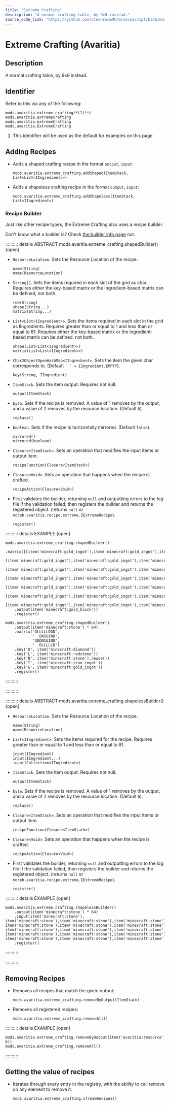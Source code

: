 ```yaml
---
title: "Extreme Crafting"
description: "A normal crafting table, by 9x9 instead."
source_code_link: "https://github.com/CleanroomMC/GroovyScript/blob/master/src/main/java/com/cleanroommc/groovyscript/compat/mods/avaritia/ExtremeCrafting.java"
---
```


# Extreme Crafting (Avaritia)

## Description

A normal crafting table, by 9x9 instead.

## Identifier

Refer to this via any of the following:

```groovy:no-line-numbers {1}
mods.avaritia.extreme_crafting/*(1)!*/
mods.avaritia.extremecrafting
mods.avaritia.extremeCrafting
mods.avaritia.ExtremeCrafting
```

1. This identifier will be used as the default for examples on this page

## Adding Recipes

- Adds a shaped crafting recipe in the format `output`, `input`:

    ```groovy:no-line-numbers
    mods.avaritia.extreme_crafting.addShaped(ItemStack, List<List<IIngredient>>)
    ```

- Adds a shapeless crafting recipe in the format `output`, `input`:

    ```groovy:no-line-numbers
    mods.avaritia.extreme_crafting.addShapeless(ItemStack, List<IIngredient>)
    ```


### Recipe Builder

Just like other recipe types, the Extreme Crafting also uses a recipe builder.

Don't know what a builder is? Check [the builder info page](../../../groovy/builder.md) out.

:::::::::: details ABSTRACT mods.avaritia.extreme_crafting.shapedBuilder() {open}
- `ResourceLocation`. Sets the Resource Location of the recipe.

    ```groovy:no-line-numbers
    name(String)
    name(ResourceLocation)
    ```

- `String[]`. Sets the items required in each slot of the grid as char. Requires either the key-based matrix or the ingredient-based matrix can be defined, not both.

    ```groovy:no-line-numbers
    row(String)
    shape(String...)
    matrix(String...)
    ```

- `List<List<IIngredient>>`. Sets the items required in each slot in the grid as IIngredients. Requires greater than or equal to 1 and less than or equal to 81. Requires either the key-based matrix or the ingredient-based matrix can be defined, not both.

    ```groovy:no-line-numbers
    shape(List<List<IIngredient>>)
    matrix(List<List<IIngredient>>)
    ```

- `Char2ObjectOpenHashMap<IIngredient>`. Sets the item the given char corresponds to. (Default `' ' = IIngredient.EMPTY`).

    ```groovy:no-line-numbers
    key(String, IIngredient)
    ```

- `ItemStack`. Sets the item output. Requires not null.

    ```groovy:no-line-numbers
    output(ItemStack)
    ```

- `byte`. Sets if the recipe is removed. A value of 1 removes by the output, and a value of 2 removes by the resource location. (Default `0`).

    ```groovy:no-line-numbers
    replace()
    ```

- `boolean`. Sets if the recipe is horizontally mirrored. (Default `false`).

    ```groovy:no-line-numbers
    mirrored()
    mirrored(boolean)
    ```

- `Closure<ItemStack>`. Sets an operation that modifies the input items or output item.

    ```groovy:no-line-numbers
    recipeFunction(Closure<ItemStack>)
    ```

- `Closure<Void>`. Sets an operation that happens when the recipe is crafted.

    ```groovy:no-line-numbers
    recipeAction(Closure<Void>)
    ```

- First validates the builder, returning `null` and outputting errors to the log file if the validation failed, then registers the builder and returns the registered object. (returns `null` or `morph.avaritia.recipe.extreme.IExtremeRecipe`).

    ```groovy:no-line-numbers
    register()
    ```

:::::::::: details EXAMPLE {open}
```groovy:no-line-numbers
mods.avaritia.extreme_crafting.shapedBuilder()
    .matrix([[item('minecraft:gold_ingot'),item('minecraft:gold_ingot'),item('minecraft:gold_ingot'),item('minecraft:gold_ingot'),item('minecraft:gold_ingot'),item('minecraft:gold_ingot'),item('minecraft:gold_ingot')],
            [item('minecraft:gold_ingot'),item('minecraft:gold_ingot'),item('minecraft:gold_ingot'),item('minecraft:gold_ingot'),item('minecraft:gold_ingot'),item('minecraft:gold_ingot'),item('minecraft:gold_ingot')],
            [item('minecraft:gold_ingot'),item('minecraft:gold_ingot'),item('minecraft:gold_ingot'),item('minecraft:gold_ingot'),item('minecraft:gold_ingot'),item('minecraft:gold_ingot'),item('minecraft:gold_ingot')],
            [item('minecraft:gold_ingot'),item('minecraft:gold_ingot'),item('minecraft:gold_ingot'),item('minecraft:gold_ingot'),item('minecraft:gold_ingot'),item('minecraft:gold_ingot'),item('minecraft:gold_ingot')],
            [item('minecraft:gold_ingot'),item('minecraft:gold_ingot'),item('minecraft:gold_ingot'),item('minecraft:gold_ingot'),item('minecraft:gold_ingot'),item('minecraft:gold_ingot'),item('minecraft:gold_ingot')],
            [item('minecraft:gold_ingot'),item('minecraft:gold_ingot'),item('minecraft:gold_ingot'),item('minecraft:gold_ingot'),item('minecraft:gold_ingot'),item('minecraft:gold_ingot'),item('minecraft:gold_ingot')],
            [item('minecraft:gold_ingot'),item('minecraft:gold_ingot'),item('minecraft:gold_ingot'),item('minecraft:gold_ingot'),item('minecraft:gold_ingot'),item('minecraft:gold_ingot'),item('minecraft:gold_ingot')]])
    .output(item('minecraft:gold_block'))
    .register()

mods.avaritia.extreme_crafting.shapedBuilder()
    .output(item('minecraft:stone') * 64)
    .matrix('DLLLLLDDD',
            '  DNIGIND',
            'DDDNIGIND',
            '  DLLLLLD')
    .key('D', item('minecraft:diamond'))
    .key('L', item('minecraft:redstone'))
    .key('N', item('minecraft:stone').reuse())
    .key('I', item('minecraft:iron_ingot'))
    .key('G', item('minecraft:gold_ingot'))
    .register()
```

::::::::::

::::::::::

:::::::::: details ABSTRACT mods.avaritia.extreme_crafting.shapelessBuilder() {open}
- `ResourceLocation`. Sets the Resource Location of the recipe.

    ```groovy:no-line-numbers
    name(String)
    name(ResourceLocation)
    ```

- `List<IIngredient>`. Sets the items required for the recipe. Requires greater than or equal to 1 and less than or equal to 81.

    ```groovy:no-line-numbers
    input(IIngredient)
    input(IIngredient...)
    input(Collection<IIngredient>)
    ```

- `ItemStack`. Sets the item output. Requires not null.

    ```groovy:no-line-numbers
    output(ItemStack)
    ```

- `byte`. Sets if the recipe is removed. A value of 1 removes by the output, and a value of 2 removes by the resource location. (Default `0`).

    ```groovy:no-line-numbers
    replace()
    ```

- `Closure<ItemStack>`. Sets an operation that modifies the input items or output item.

    ```groovy:no-line-numbers
    recipeFunction(Closure<ItemStack>)
    ```

- `Closure<Void>`. Sets an operation that happens when the recipe is crafted.

    ```groovy:no-line-numbers
    recipeAction(Closure<Void>)
    ```

- First validates the builder, returning `null` and outputting errors to the log file if the validation failed, then registers the builder and returns the registered object. (returns `null` or `morph.avaritia.recipe.extreme.IExtremeRecipe`).

    ```groovy:no-line-numbers
    register()
    ```

:::::::::: details EXAMPLE {open}
```groovy:no-line-numbers
mods.avaritia.extreme_crafting.shapelessBuilder()
    .output(item('minecraft:stone') * 64)
    .input(item('minecraft:stone'), item('minecraft:stone'),item('minecraft:stone'),item('minecraft:stone'),item('minecraft:stone'),item('minecraft:stone'), item('minecraft:stone'),item('minecraft:stone'),item('minecraft:stone'),item('minecraft:stone'),item('minecraft:stone'), item('minecraft:stone'),item('minecraft:stone'),item('minecraft:stone'),item('minecraft:stone'),item('minecraft:stone'), item('minecraft:stone'),item('minecraft:stone'),item('minecraft:stone'),item('minecraft:stone'),item('minecraft:stone'), item('minecraft:stone'),item('minecraft:stone'),item('minecraft:stone'),item('minecraft:stone'),item('minecraft:stone'))
    .register()
```

::::::::::

::::::::::

## Removing Recipes

- Removes all recipes that match the given output:

    ```groovy:no-line-numbers
    mods.avaritia.extreme_crafting.removeByOutput(ItemStack)
    ```

- Removes all registered recipes:

    ```groovy:no-line-numbers
    mods.avaritia.extreme_crafting.removeAll()
    ```

:::::::::: details EXAMPLE {open}
```groovy:no-line-numbers
mods.avaritia.extreme_crafting.removeByOutput(item('avaritia:resource', 6))
mods.avaritia.extreme_crafting.removeAll()
```

::::::::::

## Getting the value of recipes

- Iterates through every entry in the registry, with the ability to call remove on any element to remove it:

    ```groovy:no-line-numbers
    mods.avaritia.extreme_crafting.streamRecipes()
    ```
